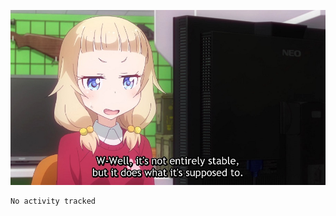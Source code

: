 
<img src="https://github.com/littletsu/littletsu/blob/master/1657399894054.jpg?raw=true"><br>
<!--START_SECTION:waka-->

```text
No activity tracked
```

<!--END_SECTION:waka-->
